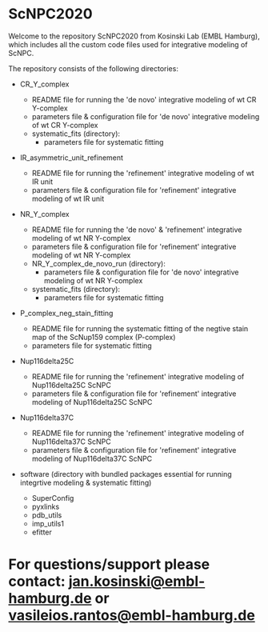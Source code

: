 # ScNPC2020

Welcome to the repository ScNPC2020 from Kosinski Lab (EMBL Hamburg), which includes all the custom code files used for integrative modeling of ScNPC.

The repository consists of the following directories:

  - CR_Y_complex
      - README file for running the 'de novo' integrative modeling of wt CR Y-complex
      - parameters file & configuration file for 'de novo' integrative modeling of wt CR Y-complex
      - systematic_fits (directory):
        - parameters file for systematic fitting
      
   - IR_asymmetric_unit_refinement
      - README file for running the 'refinement' integrative modeling of wt IR unit
      - parameters file & configuration file for 'refinement' integrative modeling of wt IR unit
      
   - NR_Y_complex
      - README file for running the 'de novo' & 'refinement' integrative modeling of wt NR Y-complex
      - parameters file & configuration file for 'refinement' integrative modeling of wt NR Y-complex
      - NR_Y_complex_de_novo_run (directory):
        - parameters file & configuration file for 'de novo' integrative modeling of wt NR Y-complex
      - systematic_fits (directory):
        - parameters file for systematic fitting
        
   - P_complex_neg_stain_fitting
      - README file for running the systematic fitting of the negtive stain map of the ScNup159 complex (P-complex)
      - parameters file for systematic fitting
   
   - Nup116delta25C
      - README file for running the 'refinement' integrative modeling of Nup116delta25C ScNPC
      - parameters file & configuration file for 'refinement' integrative modeling of Nup116delta25C ScNPC
      
   - Nup116delta37C
      - README file for running the 'refinement' integrative modeling of Nup116delta37C ScNPC
      - parameters file & configuration file for 'refinement' integrative modeling of Nup116delta37C ScNPC
      
   - software (directory with bundled packages essential for running integrtive modeling & systematic fitting)
      - SuperConfig
      - pyxlinks
      - pdb_utils
      - imp_utils1
      - efitter
      
      
 # For questions/support please contact: jan.kosinski@embl-hamburg.de or vasileios.rantos@embl-hamburg.de
